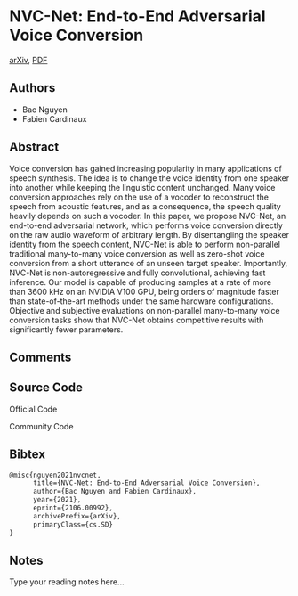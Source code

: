 
# NVC-Net: End-to-End Adversarial Voice Conversion

[arXiv](https://arxiv.org/abs/2106.0992), [PDF](https://arxiv.org/pdf/2106.0992.pdf)

## Authors

- Bac Nguyen
- Fabien Cardinaux

## Abstract

Voice conversion has gained increasing popularity in many applications of speech synthesis. The idea is to change the voice identity from one speaker into another while keeping the linguistic content unchanged. Many voice conversion approaches rely on the use of a vocoder to reconstruct the speech from acoustic features, and as a consequence, the speech quality heavily depends on such a vocoder. In this paper, we propose NVC-Net, an end-to-end adversarial network, which performs voice conversion directly on the raw audio waveform of arbitrary length. By disentangling the speaker identity from the speech content, NVC-Net is able to perform non-parallel traditional many-to-many voice conversion as well as zero-shot voice conversion from a short utterance of an unseen target speaker. Importantly, NVC-Net is non-autoregressive and fully convolutional, achieving fast inference. Our model is capable of producing samples at a rate of more than 3600 kHz on an NVIDIA V100 GPU, being orders of magnitude faster than state-of-the-art methods under the same hardware configurations. Objective and subjective evaluations on non-parallel many-to-many voice conversion tasks show that NVC-Net obtains competitive results with significantly fewer parameters.

## Comments



## Source Code

Official Code



Community Code



## Bibtex

```tex
@misc{nguyen2021nvcnet,
      title={NVC-Net: End-to-End Adversarial Voice Conversion}, 
      author={Bac Nguyen and Fabien Cardinaux},
      year={2021},
      eprint={2106.00992},
      archivePrefix={arXiv},
      primaryClass={cs.SD}
}
```

## Notes

Type your reading notes here...

